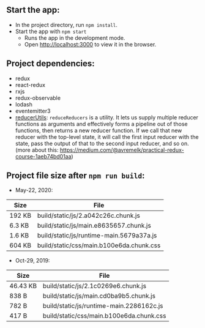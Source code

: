 ## Start the app:
  - In the project directory, run `npm install`.
  - Start the app with `npm start`
    - Runs the app in the development mode.<br />
    - Open [http://localhost:3000](http://localhost:3000) to view it in the browser.

## Project dependencies:
  - redux
  - react-redux
  - rxjs
  - redux-observable
  - lodash
  - eventemitter3
  - [reducerUtils](https://github.com/kaustubh57/react-rxjs-experiments/blob/master/src/reducers/reducerUtils.js): `reduceReducers` is a utility. It lets us supply multiple reducer functions as arguments and effectively forms a pipeline out of those functions, then returns a new reducer function. If we call that new reducer with the top-level state, it will call the first input reducer with the state, pass the output of that to the second input reducer, and so on. (more about this: https://medium.com/@avremelk/practical-redux-course-1aeb74bd01aa)

## Project file size after `npm run build`:
- May-22, 2020:

| Size | File |
|---|---|
| 192 KB | build/static/js/2.a042c26c.chunk.js |
| 6.3 KB | build/static/js/main.e8635657.chunk.js |
| 1.6 KB | build/static/js/runtime-main.5679a37a.js |
| 604 KB | build/static/css/main.b100e6da.chunk.css |

- Oct-29, 2019:

| Size | File |
|---|---|
| 46.43 KB | build/static/js/2.1c0269e6.chunk.js |
| 838 B | build/static/js/main.cd0ba9b5.chunk.js |
| 782 B | build/static/js/runtime-main.2286162c.js |
| 417 B | build/static/css/main.b100e6da.chunk.css |
